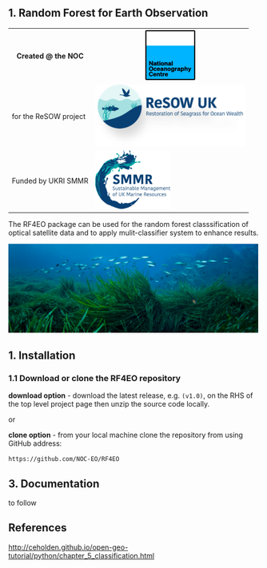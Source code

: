 ## 1. Random Forest for Earth Observation

<table hidden="hidden">
  <tr>
    <th>Created @ the NOC</th>
    <th><img src="/docs/images/NOC_logo.png" width="100"></th>
  </tr>
  <tr>
    <td>for the ReSOW project</td>
    <td><img src="/docs/images/ReSOW_logo.png" width="300"></td>
  </tr>
  <tr>
    <td>Funded by UKRI SMMR</td>
    <td><img src="/docs/images/SMMR_logo.png" width="150"></td>
  </tr>
</table>

The RF4EO package can be used for the random forest classsification of optical satellite data and to apply mulit-classifier system to enhance results. 

<img src="/docs/images/seagrass.jpg" width="500">

## 1. Installation

### 1.1 Download or clone the **RF4EO** repository

**download option** - download the latest release, e.g. `(v1.0)`, on the RHS of the top level project page then unzip the source code locally.

or

**clone option** - from your local machine clone the repository from using GitHub address:

    https://github.com/NOC-EO/RF4EO




## 3. Documentation

to follow



## References

 http://ceholden.github.io/open-geo-tutorial/python/chapter_5_classification.html
